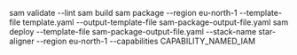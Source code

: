 sam validate --lint
sam build
sam package --region eu-north-1 --template-file template.yaml --output-template-file sam-package-output-file.yaml
sam deploy --template-file sam-package-output-file.yaml --stack-name star-aligner --region eu-north-1 --capabilities CAPABILITY_NAMED_IAM
